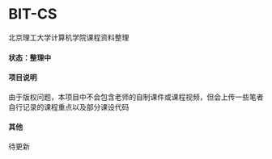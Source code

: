 # BIT-CS

北京理工大学计算机学院课程资料整理



#### 状态：整理中



#### 项目说明

由于版权问题，本项目中不会包含老师的自制课件或课程视频，但会上传一些笔者自行记录的课程重点以及部分课设代码



#### 其他

待更新

